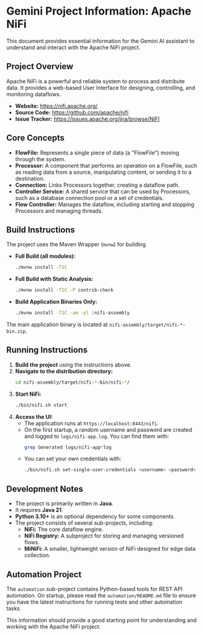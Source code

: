 # Gemini Project Information: Apache NiFi

This document provides essential information for the Gemini AI assistant to understand and interact with the Apache NiFi project.

## Project Overview

Apache NiFi is a powerful and reliable system to process and distribute data. It provides a web-based User Interface for designing, controlling, and monitoring dataflows.

- **Website:** https://nifi.apache.org/
- **Source Code:** https://github.com/apache/nifi
- **Issue Tracker:** https://issues.apache.org/jira/browse/NIFI

## Core Concepts

- **FlowFile:** Represents a single piece of data (a "FlowFile") moving through the system.
- **Processor:** A component that performs an operation on a FlowFile, such as reading data from a source, manipulating content, or sending it to a destination.
- **Connection:** Links Processors together, creating a dataflow path.
- **Controller Service:** A shared service that can be used by Processors, such as a database connection pool or a set of credentials.
- **Flow Controller:** Manages the dataflow, including starting and stopping Processors and managing threads.

## Build Instructions

The project uses the Maven Wrapper (`mvnw`) for building.

- **Full Build (all modules):**
  ```bash
  ./mvnw install -T1C
  ```

- **Full Build with Static Analysis:**
  ```bash
  ./mvnw install -T1C -P contrib-check
  ```

- **Build Application Binaries Only:**
  ```bash
  ./mvnw install -T1C -am -pl :nifi-assembly
  ```

The main application binary is located at `nifi-assembly/target/nifi-*-bin.zip`.

## Running Instructions

1.  **Build the project** using the instructions above.
2.  **Navigate to the distribution directory:**
    ```bash
    cd nifi-assembly/target/nifi-*-bin/nifi-*/
    ```
3.  **Start NiFi:**
    ```bash
    ./bin/nifi.sh start
    ```
4.  **Access the UI:**
    - The application runs at `https://localhost:8443/nifi`.
    - On the first startup, a random username and password are created and logged to `logs/nifi-app.log`. You can find them with:
      ```bash
      grep Generated logs/nifi-app*log
      ```
    - You can set your own credentials with:
      ```bash
      ./bin/nifi.sh set-single-user-credentials <username> <password>
      ```

## Development Notes

- The project is primarily written in **Java**.
- It requires **Java 21**.
- **Python 3.10+** is an optional dependency for some components.
- The project consists of several sub-projects, including:
    - **NiFi:** The core dataflow engine.
    - **NiFi Registry:** A subproject for storing and managing versioned flows.
    - **MiNiFi:** A smaller, lightweight version of NiFi designed for edge data collection.

## Automation Project

The `automation` sub-project contains Python-based tools for REST API automation. On startup, please read the `automation/README.md` file to ensure you have the latest instructions for running tests and other automation tasks.

This information should provide a good starting point for understanding and working with the Apache NiFi project.
